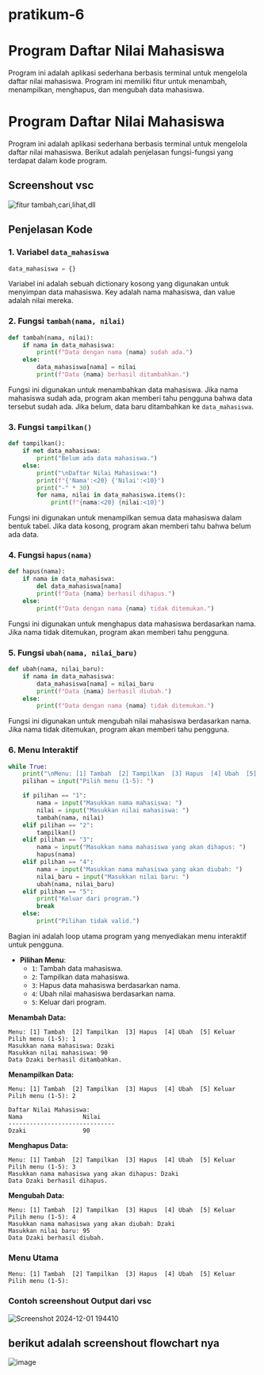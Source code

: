 # pratikum-6

# Program Daftar Nilai Mahasiswa

Program ini adalah aplikasi sederhana berbasis terminal untuk mengelola daftar nilai mahasiswa.
Program ini memiliki fitur untuk menambah, menampilkan, menghapus, dan mengubah data mahasiswa.


# Program Daftar Nilai Mahasiswa

Program ini adalah aplikasi sederhana berbasis terminal untuk mengelola daftar nilai mahasiswa.
Berikut adalah penjelasan fungsi-fungsi yang terdapat dalam kode program.
## Screenshout vsc

![fitur tambah,cari,lihat,dll](https://github.com/user-attachments/assets/10ef2acb-8396-41d0-9053-ad0e0bf0f196)

## Penjelasan Kode

### 1. Variabel `data_mahasiswa`
```python
data_mahasiswa = {}
```
Variabel ini adalah sebuah dictionary kosong yang digunakan untuk menyimpan data mahasiswa. 
Key adalah nama mahasiswa, dan value adalah nilai mereka.

### 2. Fungsi `tambah(nama, nilai)`
```python
def tambah(nama, nilai):
    if nama in data_mahasiswa:
        print(f"Data dengan nama {nama} sudah ada.")
    else:
        data_mahasiswa[nama] = nilai
        print(f"Data {nama} berhasil ditambahkan.")
```
Fungsi ini digunakan untuk menambahkan data mahasiswa. Jika nama mahasiswa sudah ada, program akan memberi tahu pengguna bahwa data tersebut sudah ada. Jika belum, data baru ditambahkan ke `data_mahasiswa`.

### 3. Fungsi `tampilkan()`
```python
def tampilkan():
    if not data_mahasiswa:
        print("Belum ada data mahasiswa.")
    else:
        print("\nDaftar Nilai Mahasiswa:")
        print(f"{'Nama':<20} {'Nilai':<10}")
        print("-" * 30)
        for nama, nilai in data_mahasiswa.items():
            print(f"{nama:<20} {nilai:<10}")
```
Fungsi ini digunakan untuk menampilkan semua data mahasiswa dalam bentuk tabel. 
Jika data kosong, program akan memberi tahu bahwa belum ada data.

### 4. Fungsi `hapus(nama)`
```python
def hapus(nama):
    if nama in data_mahasiswa:
        del data_mahasiswa[nama]
        print(f"Data {nama} berhasil dihapus.")
    else:
        print(f"Data dengan nama {nama} tidak ditemukan.")
```
Fungsi ini digunakan untuk menghapus data mahasiswa berdasarkan nama. 
Jika nama tidak ditemukan, program akan memberi tahu pengguna.

### 5. Fungsi `ubah(nama, nilai_baru)`
```python
def ubah(nama, nilai_baru):
    if nama in data_mahasiswa:
        data_mahasiswa[nama] = nilai_baru
        print(f"Data {nama} berhasil diubah.")
    else:
        print(f"Data dengan nama {nama} tidak ditemukan.")
```
Fungsi ini digunakan untuk mengubah nilai mahasiswa berdasarkan nama. 
Jika nama tidak ditemukan, program akan memberi tahu pengguna.

### 6. Menu Interaktif
```python
while True:
    print("\nMenu: [1] Tambah  [2] Tampilkan  [3] Hapus  [4] Ubah  [5] Keluar")
    pilihan = input("Pilih menu (1-5): ")

    if pilihan == "1":
        nama = input("Masukkan nama mahasiswa: ")
        nilai = input("Masukkan nilai mahasiswa: ")
        tambah(nama, nilai)
    elif pilihan == "2":
        tampilkan()
    elif pilihan == "3":
        nama = input("Masukkan nama mahasiswa yang akan dihapus: ")
        hapus(nama)
    elif pilihan == "4":
        nama = input("Masukkan nama mahasiswa yang akan diubah: ")
        nilai_baru = input("Masukkan nilai baru: ")
        ubah(nama, nilai_baru)
    elif pilihan == "5":
        print("Keluar dari program.")
        break
    else:
        print("Pilihan tidak valid.")
```
Bagian ini adalah loop utama program yang menyediakan menu interaktif untuk pengguna.
- **Pilihan Menu**:
  - `1`: Tambah data mahasiswa.
  - `2`: Tampilkan data mahasiswa.
  - `3`: Hapus data mahasiswa berdasarkan nama.
  - `4`: Ubah nilai mahasiswa berdasarkan nama.
  - `5`: Keluar dari program.


**Menambah Data:**
```
Menu: [1] Tambah  [2] Tampilkan  [3] Hapus  [4] Ubah  [5] Keluar
Pilih menu (1-5): 1
Masukkan nama mahasiswa: Dzaki
Masukkan nilai mahasiswa: 90
Data Dzaki berhasil ditambahkan.
```

**Menampilkan Data:**
```
Menu: [1] Tambah  [2] Tampilkan  [3] Hapus  [4] Ubah  [5] Keluar
Pilih menu (1-5): 2

Daftar Nilai Mahasiswa:
Nama                 Nilai     
------------------------------
Dzaki                90        
```

**Menghapus Data:**
```
Menu: [1] Tambah  [2] Tampilkan  [3] Hapus  [4] Ubah  [5] Keluar
Pilih menu (1-5): 3
Masukkan nama mahasiswa yang akan dihapus: Dzaki
Data Dzaki berhasil dihapus.
```

**Mengubah Data:**
```
Menu: [1] Tambah  [2] Tampilkan  [3] Hapus  [4] Ubah  [5] Keluar
Pilih menu (1-5): 4
Masukkan nama mahasiswa yang akan diubah: Dzaki
Masukkan nilai baru: 95
Data Dzaki berhasil diubah.
```


### Menu Utama
```
Menu: [1] Tambah  [2] Tampilkan  [3] Hapus  [4] Ubah  [5] Keluar
Pilih menu (1-5): 
```

### Contoh screenshout Output dari vsc

![Screenshot 2024-12-01 194410](https://github.com/user-attachments/assets/275e98f8-2ed0-4864-bbbf-bc13fc7ff517)

## berikut adalah screenshout flowchart nya

![image](https://github.com/user-attachments/assets/8761102d-91ce-4ddb-9171-7d569eb823cf)

